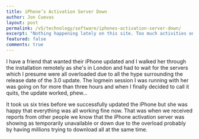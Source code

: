 ```yaml
---
title: iPhone’s Activation Server Down
author: Jon Cuevas
layout: post
permalink: /v5/technology/software/iphones-activation-server-down/
excerpt: "Nothing happening lately on this site. Too much activities on marketing some projects on social networks like twitter, facebook and the rest have kept Archon Digital from blogging. It seems writing content on this site has crept down to a halt."
featured: false
comments: true
---
```

I have a friend that wanted their iPhone updated and I walked her through the installation remotely as she's in London and had to wait for the servers which I presume were all overloaded due to all the hype surrounding the release date of the 3.0 update. The logmein session I was running with her was going on for more than three hours and when I finally decided to call it quits, the update worked, phew…

It took us six tries before we successfully updated the iPhone but she was happy that everything was all working fine now. That was when we received reports from other people we know that the iPhone activation server was showing as temporarily unavailable or down due to the overload probably by having millions trying to download all at the same time.
